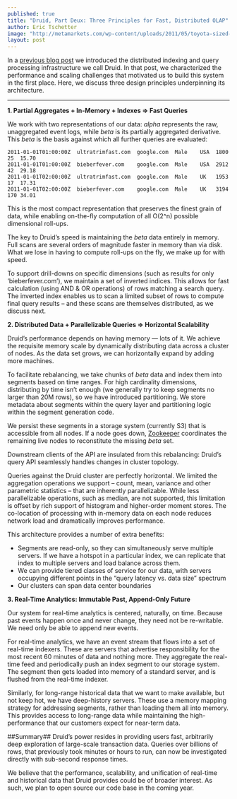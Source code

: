 ```yaml
---
published: true
title: "Druid, Part Deux: Three Principles for Fast, Distributed OLAP"
author: Eric Tschetter
image: "http://metamarkets.com/wp-content/uploads/2011/05/toyota-sized-470x288.jpg"
layout: post
---
```


In a [previous blog
post](http://druid.io/blog/2011/04/30/introducing-druid.html) we introduced the
distributed indexing and query processing infrastructure we call Druid. In that
post, we characterized the performance and scaling challenges that motivated us
to build this system in the first place. Here, we discuss three design
principles underpinning its architecture.

---

**1. Partial Aggregates + In-Memory + Indexes => Fast Queries** 

We work with two representations of our data: *alpha* represents the raw,
unaggregated event logs, while *beta* is its partially aggregated derivative.
This *beta* is the basis against which all further queries are evaluated:

    2011-01-01T01:00:00Z  ultratrimfast.com  google.com  Male    USA  1800  25  15.70 
    2011-01-01T01:00:00Z  bieberfever.com    google.com  Male    USA  2912  42  29.18 
    2011-01-01T02:00:00Z  ultratrimfast.com  google.com  Male    UK   1953  17  17.31 
    2011-01-01T02:00:00Z  bieberfever.com    google.com  Male    UK   3194  170 34.01 

This is the most compact representation that preserves the finest grain of data,
while enabling on-the-fly computation of all O(2^n) possible dimensional
roll-ups.

The key to Druid’s speed is maintaining the *beta* data entirely in memory. Full
scans are several orders of magnitude faster in memory than via disk. What we
lose in having to compute roll-ups on the fly, we make up for with speed.

To support drill-downs on specific dimensions (such as results for only
‘bieberfever.com’), we maintain a set of inverted indices. This allows for fast
calculation (using AND & OR operations) of rows matching a search query. The
inverted index enables us to scan a limited subset of rows to compute final
query results – and these scans are themselves distributed, as we discuss next.

**2. Distributed Data + Parallelizable Queries => Horizontal Scalability** 

Druid’s performance depends on having memory — lots of it. We achieve the requisite
memory scale by dynamically distributing data across a cluster of nodes. As the
data set grows, we can horizontally expand by adding more machines.

To facilitate rebalancing, we take chunks of *beta* data and index them into
segments based on time ranges. For high cardinality dimensions, distributing by
time isn’t enough (we generally try to keep segments no larger than 20M rows),
so we have introduced partitioning. We store metadata about segments within the
query layer and partitioning logic within the segment generation code.

We persist these segments in a storage system (currently S3) that is accessible
from all nodes. If a node goes down, [Zookeeper](http://zookeeper.apache.org/)
coordinates the remaining live nodes to reconstitute the missing *beta* set.

Downstream clients of the API are insulated from this rebalancing: Druid’s
query API seamlessly handles changes in cluster topology.

Queries against the Druid cluster are perfectly horizontal. We limited the
aggregation operations we support – count, mean, variance and other parametric
statistics – that are inherently parallelizable. While less parallelizable
operations, such as median, are not supported, this limitation is offset by
rich support of histogram and higher-order moment stores. The co-location of
processing with in-memory data on each node reduces network load and
dramatically improves performance.

This architecture provides a number of extra benefits:

* Segments are read-only, so they can simultaneously serve multiple servers. If
  we have a hotspot in a particular index, we can replicate that index to
multiple servers and load balance across them.  
* We can provide tiered classes of service for our data, with servers occupying
  different points in the “query latency vs. data size” spectrum 
* Our clusters can span data center boundaries



**3. Real-Time Analytics: Immutable Past, Append-Only Future** 

Our system for real-time analytics is centered, naturally, on time. Because past events
happen once and never change, they need not be re-writable. We need only be
able to append new events.

For real-time analytics, we have an event stream that flows into a set of
real-time indexers. These are servers that advertise responsibility for the
most recent 60 minutes of data and nothing more. They aggregate the real-time
feed and periodically push an index segment to our storage system. The segment
then gets loaded into memory of a standard server, and is flushed from the
real-time indexer.

Similarly, for long-range historical data that we want to make available, but
not keep hot, we have deep-history servers. These use a memory mapping strategy
for addressing segments, rather than loading them all into memory. This
provides access to long-range data while maintaining the high-performance that
our customers expect for near-term data.


##Summary## 
Druid’s power resides in providing users fast, arbitrarily deep
exploration of large-scale transaction data. Queries over billions of rows,
that previously took minutes or hours to run, can now be investigated directly
with sub-second response times.

We believe that the performance, scalability, and unification of real-time and
historical data that Druid provides could be of broader interest. As such, we
plan to open source our code base in the coming year.
